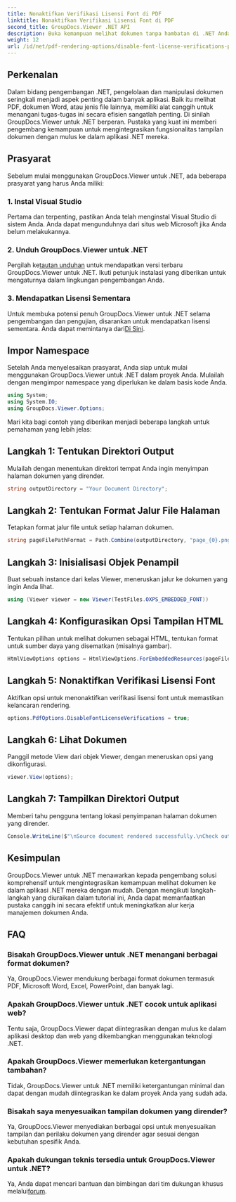 ```yaml
---
title: Nonaktifkan Verifikasi Lisensi Font di PDF
linktitle: Nonaktifkan Verifikasi Lisensi Font di PDF
second_title: GroupDocs.Viewer .NET API
description: Buka kemampuan melihat dokumen tanpa hambatan di .NET Anda dengan GroupDocs.Viewer untuk .NET. Integrasikan dan sesuaikan rendering dokumen dengan mudah dengan ketergantungan minimal.
weight: 12
url: /id/net/pdf-rendering-options/disable-font-license-verifications-pdf/
---
```

## Perkenalan
Dalam bidang pengembangan .NET, pengelolaan dan manipulasi dokumen seringkali menjadi aspek penting dalam banyak aplikasi. Baik itu melihat PDF, dokumen Word, atau jenis file lainnya, memiliki alat canggih untuk menangani tugas-tugas ini secara efisien sangatlah penting. Di sinilah GroupDocs.Viewer untuk .NET berperan. Pustaka yang kuat ini memberi pengembang kemampuan untuk mengintegrasikan fungsionalitas tampilan dokumen dengan mulus ke dalam aplikasi .NET mereka.
## Prasyarat
Sebelum mulai menggunakan GroupDocs.Viewer untuk .NET, ada beberapa prasyarat yang harus Anda miliki:
### 1. Instal Visual Studio
Pertama dan terpenting, pastikan Anda telah menginstal Visual Studio di sistem Anda. Anda dapat mengunduhnya dari situs web Microsoft jika Anda belum melakukannya.
### 2. Unduh GroupDocs.Viewer untuk .NET
 Pergilah ke[tautan unduhan](https://releases.groupdocs.com/viewer/net/) untuk mendapatkan versi terbaru GroupDocs.Viewer untuk .NET. Ikuti petunjuk instalasi yang diberikan untuk mengaturnya dalam lingkungan pengembangan Anda.
### 3. Mendapatkan Lisensi Sementara
 Untuk membuka potensi penuh GroupDocs.Viewer untuk .NET selama pengembangan dan pengujian, disarankan untuk mendapatkan lisensi sementara. Anda dapat memintanya dari[Di Sini](https://purchase.groupdocs.com/temporary-license/).

## Impor Namespace
Setelah Anda menyelesaikan prasyarat, Anda siap untuk mulai menggunakan GroupDocs.Viewer untuk .NET dalam proyek Anda. Mulailah dengan mengimpor namespace yang diperlukan ke dalam basis kode Anda.
```csharp
using System;
using System.IO;
using GroupDocs.Viewer.Options;
```

Mari kita bagi contoh yang diberikan menjadi beberapa langkah untuk pemahaman yang lebih jelas:
## Langkah 1: Tentukan Direktori Output
Mulailah dengan menentukan direktori tempat Anda ingin menyimpan halaman dokumen yang dirender.
```csharp
string outputDirectory = "Your Document Directory";
```
## Langkah 2: Tentukan Format Jalur File Halaman
Tetapkan format jalur file untuk setiap halaman dokumen.
```csharp
string pageFilePathFormat = Path.Combine(outputDirectory, "page_{0}.png");
```
## Langkah 3: Inisialisasi Objek Penampil
Buat sebuah instance dari kelas Viewer, meneruskan jalur ke dokumen yang ingin Anda lihat.
```csharp
using (Viewer viewer = new Viewer(TestFiles.OXPS_EMBEDDED_FONT))
```
## Langkah 4: Konfigurasikan Opsi Tampilan HTML
Tentukan pilihan untuk melihat dokumen sebagai HTML, tentukan format untuk sumber daya yang disematkan (misalnya gambar).
```csharp
HtmlViewOptions options = HtmlViewOptions.ForEmbeddedResources(pageFilePathFormat);
```
## Langkah 5: Nonaktifkan Verifikasi Lisensi Font
Aktifkan opsi untuk menonaktifkan verifikasi lisensi font untuk memastikan kelancaran rendering.
```csharp
options.PdfOptions.DisableFontLicenseVerifications = true;
```
## Langkah 6: Lihat Dokumen
Panggil metode View dari objek Viewer, dengan meneruskan opsi yang dikonfigurasi.
```csharp
viewer.View(options);
```
## Langkah 7: Tampilkan Direktori Output
Memberi tahu pengguna tentang lokasi penyimpanan halaman dokumen yang dirender.
```csharp
Console.WriteLine($"\nSource document rendered successfully.\nCheck output in {outputDirectory}.");
```

## Kesimpulan
GroupDocs.Viewer untuk .NET menawarkan kepada pengembang solusi komprehensif untuk mengintegrasikan kemampuan melihat dokumen ke dalam aplikasi .NET mereka dengan mudah. Dengan mengikuti langkah-langkah yang diuraikan dalam tutorial ini, Anda dapat memanfaatkan pustaka canggih ini secara efektif untuk meningkatkan alur kerja manajemen dokumen Anda.
## FAQ
### Bisakah GroupDocs.Viewer untuk .NET menangani berbagai format dokumen?
Ya, GroupDocs.Viewer mendukung berbagai format dokumen termasuk PDF, Microsoft Word, Excel, PowerPoint, dan banyak lagi.
### Apakah GroupDocs.Viewer untuk .NET cocok untuk aplikasi web?
Tentu saja, GroupDocs.Viewer dapat diintegrasikan dengan mulus ke dalam aplikasi desktop dan web yang dikembangkan menggunakan teknologi .NET.
### Apakah GroupDocs.Viewer memerlukan ketergantungan tambahan?
Tidak, GroupDocs.Viewer untuk .NET memiliki ketergantungan minimal dan dapat dengan mudah diintegrasikan ke dalam proyek Anda yang sudah ada.
### Bisakah saya menyesuaikan tampilan dokumen yang dirender?
Ya, GroupDocs.Viewer menyediakan berbagai opsi untuk menyesuaikan tampilan dan perilaku dokumen yang dirender agar sesuai dengan kebutuhan spesifik Anda.
### Apakah dukungan teknis tersedia untuk GroupDocs.Viewer untuk .NET?
 Ya, Anda dapat mencari bantuan dan bimbingan dari tim dukungan khusus melalui[forum](https://forum.groupdocs.com/c/viewer/9).